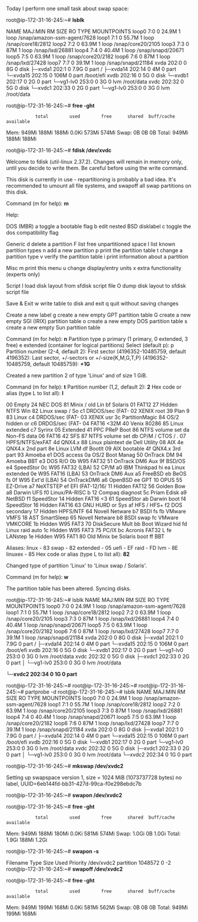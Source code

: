 Today I perform one small task about swap space: 


root@ip-172-31-16-245:~# **lsblk**

NAME        MAJ:MIN RM  SIZE RO TYPE MOUNTPOINTS
loop0         7:0    0 24.9M  1 loop /snap/amazon-ssm-agent/7628
loop1         7:1    0 55.7M  1 loop /snap/core18/2812
loop2         7:2    0 63.9M  1 loop /snap/core20/2105
loop3         7:3    0   87M  1 loop /snap/lxd/26881
loop4         7:4    0 40.4M  1 loop /snap/snapd/20671
loop5         7:5    0 63.9M  1 loop /snap/core20/2182
loop6         7:6    0   87M  1 loop /snap/lxd/27428
loop7         7:7    0 39.1M  1 loop /snap/snapd/21184
xvda        202:0    0    8G  0 disk
├─xvda1     202:1    0  7.9G  0 part /
├─xvda14    202:14   0    4M  0 part
└─xvda15    202:15   0  106M  0 part /boot/efi
xvdb        202:16   0    5G  0 disk
└─xvdb1     202:17   0    2G  0 part
  └─vg1-lv0 253:0    0    3G  0 lvm  /root/data
xvdc        202:32   0    5G  0 disk
└─xvdc1     202:33   0    2G  0 part
  └─vg1-lv0 253:0    0    3G  0 lvm  /root/data

root@ip-172-31-16-245:~# **free -ght**

               total        used        free      shared  buff/cache   available
Mem:           949Mi       188Mi       188Mi       0.0Ki       573Mi       574Mi
Swap:             0B          0B          0B
Total:         949Mi       188Mi       188Mi

root@ip-172-31-16-245:~# **fdisk /dev/xvdc**


Welcome to fdisk (util-linux 2.37.2).
Changes will remain in memory only, until you decide to write them.
Be careful before using the write command.

This disk is currently in use - repartitioning is probably a bad idea.
It's recommended to umount all file systems, and swapoff all swap
partitions on this disk.


Command (m for help): **m**

Help:

  DOS (MBR)
   a   toggle a bootable flag
   b   edit nested BSD disklabel
   c   toggle the dos compatibility flag

  Generic
   d   delete a partition
   F   list free unpartitioned space
   l   list known partition types
   n   add a new partition
   p   print the partition table
   t   change a partition type
   v   verify the partition table
   i   print information about a partition

  Misc
   m   print this menu
   u   change display/entry units
   x   extra functionality (experts only)

  Script
   I   load disk layout from sfdisk script file
   O   dump disk layout to sfdisk script file

  Save & Exit
   w   write table to disk and exit
   q   quit without saving changes

  Create a new label
   g   create a new empty GPT partition table
   G   create a new empty SGI (IRIX) partition table
   o   create a new empty DOS partition table
   s   create a new empty Sun partition table


Command (m for help): **n**
Partition type
   p   primary (1 primary, 0 extended, 3 free)
   e   extended (container for logical partitions)
Select (default p): p
Partition number (2-4, default 2):
First sector (4196352-10485759, default 4196352):
Last sector, +/-sectors or +/-size{K,M,G,T,P} (4196352-10485759, default 10485759): **+1G**

Created a new partition 2 of type 'Linux' and of size 1 GiB.

Command (m for help): **t**
Partition number (1,2, default 2): **2**
Hex code or alias (type L to list all): **l**

00 Empty            24 NEC DOS          81 Minix / old Lin  bf Solaris
01 FAT12            27 Hidden NTFS Win  82 Linux swap / So  c1 DRDOS/sec (FAT-
02 XENIX root       39 Plan 9           83 Linux            c4 DRDOS/sec (FAT-
03 XENIX usr        3c PartitionMagic   84 OS/2 hidden or   c6 DRDOS/sec (FAT-
04 FAT16 <32M       40 Venix 80286      85 Linux extended   c7 Syrinx
05 Extended         41 PPC PReP Boot    86 NTFS volume set  da Non-FS data
06 FAT16            42 SFS              87 NTFS volume set  db CP/M / CTOS / .
07 HPFS/NTFS/exFAT  4d QNX4.x           88 Linux plaintext  de Dell Utility
08 AIX              4e QNX4.x 2nd part  8e Linux LVM        df BootIt
09 AIX bootable     4f QNX4.x 3rd part  93 Amoeba           e1 DOS access
0a OS/2 Boot Manag  50 OnTrack DM       94 Amoeba BBT       e3 DOS R/O
0b W95 FAT32        51 OnTrack DM6 Aux  9f BSD/OS           e4 SpeedStor
0c W95 FAT32 (LBA)  52 CP/M             a0 IBM Thinkpad hi  ea Linux extended
0e W95 FAT16 (LBA)  53 OnTrack DM6 Aux  a5 FreeBSD          eb BeOS fs
0f W95 Ext'd (LBA)  54 OnTrackDM6       a6 OpenBSD          ee GPT
10 OPUS             55 EZ-Drive         a7 NeXTSTEP         ef EFI (FAT-12/16/
11 Hidden FAT12     56 Golden Bow       a8 Darwin UFS       f0 Linux/PA-RISC b
12 Compaq diagnost  5c Priam Edisk      a9 NetBSD           f1 SpeedStor
14 Hidden FAT16 <3  61 SpeedStor        ab Darwin boot      f4 SpeedStor
16 Hidden FAT16     63 GNU HURD or Sys  af HFS / HFS+       f2 DOS secondary
17 Hidden HPFS/NTF  64 Novell Netware   b7 BSDI fs          fb VMware VMFS
18 AST SmartSleep   65 Novell Netware   b8 BSDI swap        fc VMware VMKCORE
1b Hidden W95 FAT3  70 DiskSecure Mult  bb Boot Wizard hid  fd Linux raid auto
1c Hidden W95 FAT3  75 PC/IX            bc Acronis FAT32 L  fe LANstep
1e Hidden W95 FAT1  80 Old Minix        be Solaris boot     ff BBT

Aliases:
   linux          - 83
   swap           - 82
   extended       - 05
   uefi           - EF
   raid           - FD
   lvm            - 8E
   linuxex        - 85
Hex code or alias (type L to list all): **82**

Changed type of partition 'Linux' to 'Linux swap / Solaris'.

Command (m for help): **w**

The partition table has been altered.
Syncing disks.

root@ip-172-31-16-245:~# lsblk
NAME        MAJ:MIN RM  SIZE RO TYPE MOUNTPOINTS
loop0         7:0    0 24.9M  1 loop /snap/amazon-ssm-agent/7628
loop1         7:1    0 55.7M  1 loop /snap/core18/2812
loop2         7:2    0 63.9M  1 loop /snap/core20/2105
loop3         7:3    0   87M  1 loop /snap/lxd/26881
loop4         7:4    0 40.4M  1 loop /snap/snapd/20671
loop5         7:5    0 63.9M  1 loop /snap/core20/2182
loop6         7:6    0   87M  1 loop /snap/lxd/27428
loop7         7:7    0 39.1M  1 loop /snap/snapd/21184
xvda        202:0    0    8G  0 disk
├─xvda1     202:1    0  7.9G  0 part /
├─xvda14    202:14   0    4M  0 part
└─xvda15    202:15   0  106M  0 part /boot/efi
xvdb        202:16   0    5G  0 disk
└─xvdb1     202:17   0    2G  0 part
  └─vg1-lv0 253:0    0    3G  0 lvm  /root/data
xvdc        202:32   0    5G  0 disk
├─xvdc1     202:33   0    2G  0 part
│ └─vg1-lv0 253:0    0    3G  0 lvm  /root/data

└─**xvdc2     202:34   0    1G  0 part**

root@ip-172-31-16-245:~#
root@ip-172-31-16-245:~#
root@ip-172-31-16-245:~# partprobe -d
root@ip-172-31-16-245:~# lsblk
NAME        MAJ:MIN RM  SIZE RO TYPE MOUNTPOINTS
loop0         7:0    0 24.9M  1 loop /snap/amazon-ssm-agent/7628
loop1         7:1    0 55.7M  1 loop /snap/core18/2812
loop2         7:2    0 63.9M  1 loop /snap/core20/2105
loop3         7:3    0   87M  1 loop /snap/lxd/26881
loop4         7:4    0 40.4M  1 loop /snap/snapd/20671
loop5         7:5    0 63.9M  1 loop /snap/core20/2182
loop6         7:6    0   87M  1 loop /snap/lxd/27428
loop7         7:7    0 39.1M  1 loop /snap/snapd/21184
xvda        202:0    0    8G  0 disk
├─xvda1     202:1    0  7.9G  0 part /
├─xvda14    202:14   0    4M  0 part
└─xvda15    202:15   0  106M  0 part /boot/efi
xvdb        202:16   0    5G  0 disk
└─xvdb1     202:17   0    2G  0 part
  └─vg1-lv0 253:0    0    3G  0 lvm  /root/data
xvdc        202:32   0    5G  0 disk
├─xvdc1     202:33   0    2G  0 part
│ └─vg1-lv0 253:0    0    3G  0 lvm  /root/data
└─xvdc2     202:34   0    1G  0 part

root@ip-172-31-16-245:~# **mkswap /dev/xvdc2**

Setting up swapspace version 1, size = 1024 MiB (1073737728 bytes)
no label, UUID=6eb144fd-bb31-427d-99ca-f0e298ebdc7b

root@ip-172-31-16-245:~# **swapon /dev/xvdc2**

root@ip-172-31-16-245:~# **free -ght**

               total        used        free      shared  buff/cache   available
Mem:           949Mi       188Mi       180Mi       0.0Ki       581Mi       574Mi
Swap:          1.0Gi          0B       1.0Gi
Total:         1.9Gi       188Mi       1.2Gi

root@ip-172-31-16-245:~# **swapon -s**

Filename                                Type            Size            Used            Priority
/dev/xvdc2                              partition       1048572         0               -2
root@ip-172-31-16-245:~# **swapoff /dev/xvdc2**

root@ip-172-31-16-245:~# **free -ght**

               total        used        free      shared  buff/cache   available
Mem:           949Mi       199Mi       168Mi       0.0Ki       581Mi       562Mi
Swap:             0B          0B          0B
Total:         949Mi       199Mi       168Mi
